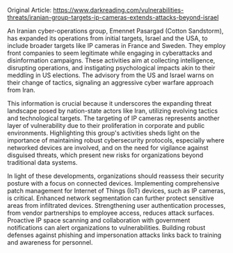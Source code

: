 Original Article: https://www.darkreading.com/vulnerabilities-threats/iranian-group-targets-ip-cameras-extends-attacks-beyond-israel

An Iranian cyber-operations group, Emennet Pasargad (Cotton Sandstorm), has expanded its operations from initial targets, Israel and the USA, to include broader targets like IP cameras in France and Sweden. They employ front companies to seem legitimate while engaging in cyberattacks and disinformation campaigns. These activities aim at collecting intelligence, disrupting operations, and instigating psychological impacts akin to their meddling in US elections. The advisory from the US and Israel warns on their change of tactics, signaling an aggressive cyber warfare approach from Iran.

This information is crucial because it underscores the expanding threat landscape posed by nation-state actors like Iran, utilizing evolving tactics and technological targets. The targeting of IP cameras represents another layer of vulnerability due to their proliferation in corporate and public environments. Highlighting this group's activities sheds light on the importance of maintaining robust cybersecurity protocols, especially where networked devices are involved, and on the need for vigilance against disguised threats, which present new risks for organizations beyond traditional data systems.

In light of these developments, organizations should reassess their security posture with a focus on connected devices. Implementing comprehensive patch management for Internet of Things (IoT) devices, such as IP cameras, is critical. Enhanced network segmentation can further protect sensitive areas from infiltrated devices. Strengthening user authentication processes, from vendor partnerships to employee access, reduces attack surfaces. Proactive IP space scanning and collaboration with government notifications can alert organizations to vulnerabilities. Building robust defenses against phishing and impersonation attacks links back to training and awareness for personnel.